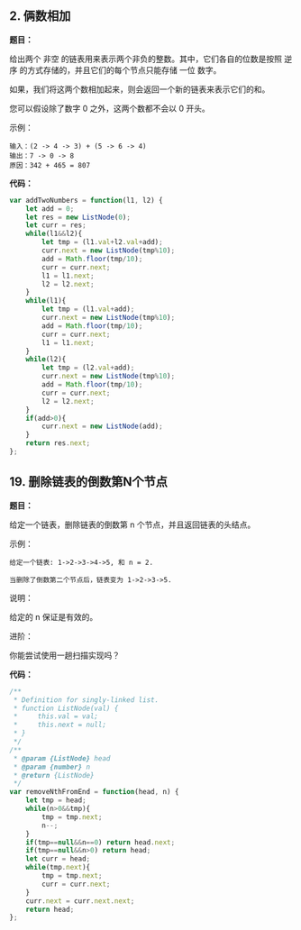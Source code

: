 ## 2. 俩数相加

**题目：**

给出两个 非空 的链表用来表示两个非负的整数。其中，它们各自的位数是按照 逆序 的方式存储的，并且它们的每个节点只能存储 一位 数字。

如果，我们将这两个数相加起来，则会返回一个新的链表来表示它们的和。

您可以假设除了数字 0 之外，这两个数都不会以 0 开头。

示例：

```
输入：(2 -> 4 -> 3) + (5 -> 6 -> 4)
输出：7 -> 0 -> 8
原因：342 + 465 = 807
```

**代码：**

```js
var addTwoNumbers = function(l1, l2) {
    let add = 0;
    let res = new ListNode(0);
    let curr = res;
    while(l1&&l2){
        let tmp = (l1.val+l2.val+add);
        curr.next = new ListNode(tmp%10);
        add = Math.floor(tmp/10);
        curr = curr.next;
        l1 = l1.next;
        l2 = l2.next;
    }
    while(l1){
        let tmp = (l1.val+add);
        curr.next = new ListNode(tmp%10);
        add = Math.floor(tmp/10);
        curr = curr.next;
        l1 = l1.next;
    }
    while(l2){
        let tmp = (l2.val+add);
        curr.next = new ListNode(tmp%10);
        add = Math.floor(tmp/10);
        curr = curr.next;
        l2 = l2.next;
    }
    if(add>0){
        curr.next = new ListNode(add);
    }
    return res.next;
};
```

## 19. 删除链表的倒数第N个节点

**题目：**

给定一个链表，删除链表的倒数第 n 个节点，并且返回链表的头结点。

示例：

```
给定一个链表: 1->2->3->4->5, 和 n = 2.

当删除了倒数第二个节点后，链表变为 1->2->3->5.
```

说明：

给定的 n 保证是有效的。

进阶：

你能尝试使用一趟扫描实现吗？

**代码：**

```js
/**
 * Definition for singly-linked list.
 * function ListNode(val) {
 *     this.val = val;
 *     this.next = null;
 * }
 */
/**
 * @param {ListNode} head
 * @param {number} n
 * @return {ListNode}
 */
var removeNthFromEnd = function(head, n) {
    let tmp = head;
    while(n>0&&tmp){
        tmp = tmp.next;
        n--;
    }
    if(tmp==null&&n==0) return head.next;
    if(tmp==null&&n>0) return head;
    let curr = head;
    while(tmp.next){
        tmp = tmp.next;
        curr = curr.next;
    }
    curr.next = curr.next.next;
    return head;
};
```

